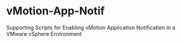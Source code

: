 # vMotion-App-Notif
Supporting Scripts for Enabling vMotion Application Notification in a VMware vSphere Environment
